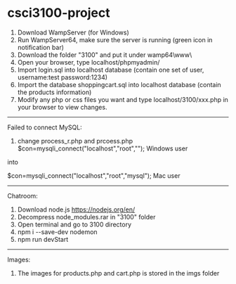 # csci3100-project

1. Download WampServer (for Windows)
2. Run WampServer64, make sure the server is running (green icon in notification bar)
3. Download the folder "3100" and put it under wamp64\www\
4. Open your browser, type localhost/phpmyadmin/
5. Import login.sql into localhost database (contain one set of user, username:test password:1234)
6. Import the database shoppingcart.sql into localhost database (contain the products information)
6. Modify any php or css files you want and type localhost/3100/xxx.php in your browser to view changes. 
----------------------------------------------------------
Failed to connect MySQL:
1. change process_r.php and prcoess.php
$con=mysqli_connect("localhost","root",""); Windows user

  into

$con=mysqli_connect("localhost","root","mysql"); Mac user

----------------------------------------------------------
Chatroom: 
1. Download node.js https://nodejs.org/en/
2. Decompress node_modules.rar in "3100" folder
3. Open terminal and go to 3100 directory
4. npm i --save-dev nodemon
5. npm run devStart 
----------------------------------------------------------
Images:
1. The images for products.php and cart.php is stored in the imgs folder
